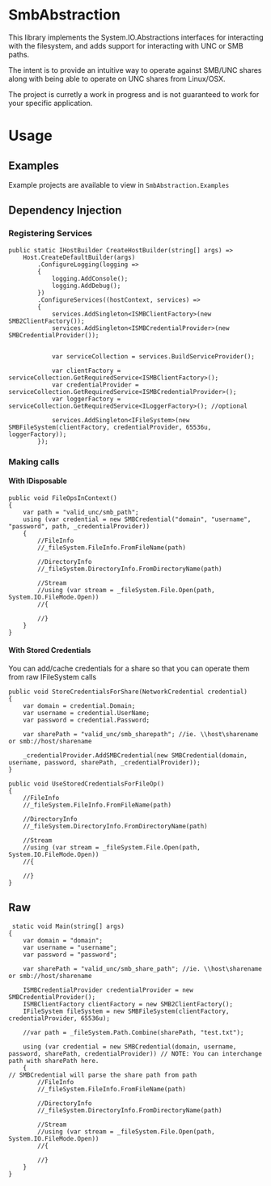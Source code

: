 # SmbAbstraction

This library implements the System.IO.Abstractions interfaces for interacting
with the filesystem, and adds support for interacting with UNC or SMB paths.

The intent is to provide an intuitive way to operate against SMB/UNC shares along with being able to operate on UNC shares from Linux/OSX.

The project is curretly a work in progress and is not guaranteed to work for
your specific application.

# Usage

## Examples

Example projects are available to view in `SmbAbstraction.Examples`

## Dependency Injection

### Registering Services
```CSharp
public static IHostBuilder CreateHostBuilder(string[] args) =>
    Host.CreateDefaultBuilder(args)
        .ConfigureLogging(logging =>
        {
            logging.AddConsole();
            logging.AddDebug();
        })
        .ConfigureServices((hostContext, services) =>
        {
            services.AddSingleton<ISMBClientFactory>(new SMB2ClientFactory());
            services.AddSingleton<ISMBCredentialProvider>(new SMBCredentialProvider());

                    
            var serviceCollection = services.BuildServiceProvider();

            var clientFactory = serviceCollection.GetRequiredService<ISMBClientFactory>();
            var credentialProvider = serviceCollection.GetRequiredService<ISMBCredentialProvider>();
            var loggerFactory = serviceCollection.GetRequiredService<ILoggerFactory>(); //optional

            services.AddSingleton<IFileSystem>(new SMBFileSystem(clientFactory, credentialProvider, 65536u, loggerFactory));
        });
```

### Making calls

#### With IDisposable 
```CSharp
public void FileOpsInContext()
{
    var path = "valid_unc/smb_path";
    using (var credential = new SMBCredential("domain", "username", "password", path, _credentialProvider))
    {
        //FileInfo
        //_fileSystem.FileInfo.FromFileName(path)

        //DirectoryInfo
        //_fileSystem.DirectoryInfo.FromDirectoryName(path)

        //Stream
        //using (var stream = _fileSystem.File.Open(path, System.IO.FileMode.Open))
        //{
                    
        //}
    }
}
```

#### With Stored Credentials 
You can add/cache credentials for a share so that you can operate them from raw IFileSystem calls
```CSharp
public void StoreCredentialsForShare(NetworkCredential credential)
{
    var domain = credential.Domain;
    var username = credential.UserName;
    var password = credential.Password;

    var sharePath = "valid_unc/smb_sharepath"; //ie. \\host\sharename or smb://host/sharename

    _credentialProvider.AddSMBCredential(new SMBCredential(domain, username, password, sharePath, _credentialProvider));
}

public void UseStoredCredentialsForFileOp()
{
    //FileInfo
    //_fileSystem.FileInfo.FromFileName(path)

    //DirectoryInfo
    //_fileSystem.DirectoryInfo.FromDirectoryName(path)

    //Stream
    //using (var stream = _fileSystem.File.Open(path, System.IO.FileMode.Open))
    //{

    //}
}
```

## Raw

```CSharp
 static void Main(string[] args)
{
    var domain = "domain";
    var username = "username";
    var password = "password";

    var sharePath = "valid_unc/smb_share_path"; //ie. \\host\sharename or smb://host/sharename

    ISMBCredentialProvider credentialProvider = new SMBCredentialProvider();
    ISMBClientFactory clientFactory = new SMB2ClientFactory();
    IFileSystem fileSystem = new SMBFileSystem(clientFactory, credentialProvider, 65536u);

    //var path = _fileSystem.Path.Combine(sharePath, "test.txt");

    using (var credential = new SMBCredential(domain, username, password, sharePath, credentialProvider)) // NOTE: You can interchange path with sharePath here. 
    {                                                                                                     // SMBCredential will parse the share path from path
        //FileInfo
        //_fileSystem.FileInfo.FromFileName(path)

        //DirectoryInfo
        //_fileSystem.DirectoryInfo.FromDirectoryName(path)

        //Stream
        //using (var stream = _fileSystem.File.Open(path, System.IO.FileMode.Open))
        //{

        //}
    }
}
```
